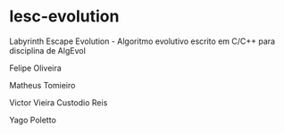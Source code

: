 # lesc-evolution
Labyrinth Escape Evolution - Algoritmo evolutivo escrito em C/C++ para disciplina de AlgEvol

Felipe Oliveira

Matheus Tomieiro

Victor Vieira Custodio Reis

Yago Poletto
